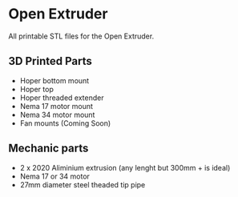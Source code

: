 # Open Extruder
All printable STL files for the Open Extruder.

## 3D Printed Parts
- Hoper bottom mount
- Hoper top 
- Hoper threaded extender
- Nema 17 motor mount
- Nema 34 motor mount
- Fan mounts (Coming Soon)

## Mechanic parts
- 2 x 2020 Aliminium extrusion (any lenght but 300mm + is ideal)
- Nema 17 or 34 motor
- 27mm diameter steel theaded tip pipe

